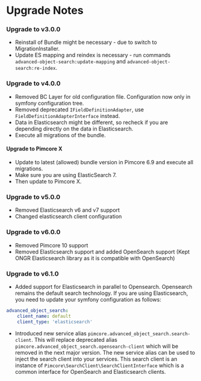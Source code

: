 # Upgrade Notes

### Upgrade to v3.0.0
- Reinstall of Bundle might be necessary - due to switch to MigrationInstaller.
- Update ES mapping and reindex is necessary - run commands `advanced-object-search:update-mapping` and `advanced-object-search:re-index`.

### Upgrade to v4.0.0
- Removed BC Layer for old configuration file. Configuration now only in symfony configuration tree.
- Removed deprecated `IFieldDefinitionAdapter`, use `FieldDefinitionAdapterInterface` instead. 
- Data in Elasticsearch might be different, so recheck if you are depending directly on the data in Elasticsearch.
- Execute all migrations of the bundle.

#### Upgrade to Pimcore X
- Update to latest (allowed) bundle version in Pimcore 6.9 and execute all migrations.
- Make sure you are using ElasticSearch 7. 
- Then update to Pimcore X.

### Upgrade to v5.0.0
- Removed Elasticsearch v6 and v7 support
- Changed elasticsearch client configuration

### Upgrade to v6.0.0
- Removed Pimcore 10 support
- Removed Elasticsearch support and added OpenSearch support (Kept ONGR Elasticsearch library as it is compatible with OpenSearch)

### Upgrade to v6.1.0
- Added support for Elasticsearch in parallel to Opensearch. Opensearch remains the default search technology. If you are using Elasticsearch, you need to update your symfony configuration as follows:
```yml 
advanced_object_search:
    client_name: default
    client_type: 'elasticsearch'
```
- Introduced new service alias `pimcore.advanced_object_search.search-client`. This will replace deprecated alias `pimcore.advanced_object_search.opensearch-client` which will be removed in the next major version.
  The new service alias can be used to inject the search client into your services. This search client is an instance of `Pimcore\SearchClient\SearchClientInterface` which is a common interface for OpenSearch and Elasticsearch clients.
